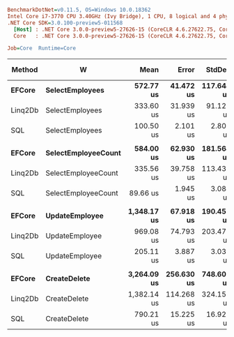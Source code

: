 ``` ini

BenchmarkDotNet=v0.11.5, OS=Windows 10.0.18362
Intel Core i7-3770 CPU 3.40GHz (Ivy Bridge), 1 CPU, 8 logical and 4 physical cores
.NET Core SDK=3.0.100-preview5-011568
  [Host] : .NET Core 3.0.0-preview5-27626-15 (CoreCLR 4.6.27622.75, CoreFX 4.700.19.22408), 64bit RyuJIT
  Core   : .NET Core 3.0.0-preview5-27626-15 (CoreCLR 4.6.27622.75, CoreFX 4.700.19.22408), 64bit RyuJIT

Job=Core  Runtime=Core  

```
|  Method |                   W |        Mean |      Error |     StdDev |      Median | Ratio | RatioSD |  Gen 0 | Gen 1 | Gen 2 | Allocated |
|-------- |-------------------- |------------:|-----------:|-----------:|------------:|------:|--------:|-------:|------:|------:|----------:|
|  **EFCore** |     **SelectEmployees** |   **572.77 us** |  **41.472 us** | **117.648 us** |   **548.00 us** |  **1.00** |    **0.00** |      **-** |     **-** |     **-** |   **10688 B** |
| Linq2Db |     SelectEmployees |   333.60 us |  31.939 us |  91.125 us |   331.45 us |  0.61 |    0.21 |      - |     - |     - |    8736 B |
|     SQL |     SelectEmployees |   100.50 us |   2.101 us |   2.805 us |    99.84 us |  0.20 |    0.04 | 1.0986 |     - |     - |    4664 B |
|         |                     |             |            |            |             |       |         |        |       |       |           |
|  **EFCore** | **SelectEmployeeCount** |   **584.00 us** |  **62.930 us** | **181.568 us** |   **522.30 us** |  **1.00** |    **0.00** |      **-** |     **-** |     **-** |    **6160 B** |
| Linq2Db | SelectEmployeeCount |   335.56 us |  39.758 us | 113.431 us |   333.55 us |  0.64 |    0.33 |      - |     - |     - |    4008 B |
|     SQL | SelectEmployeeCount |    89.66 us |   1.945 us |   3.084 us |    88.08 us |  0.16 |    0.04 | 0.2441 |     - |     - |    1240 B |
|         |                     |             |            |            |             |       |         |        |       |       |           |
|  **EFCore** |      **UpdateEmployee** | **1,348.17 us** |  **67.918 us** | **190.451 us** | **1,320.10 us** |  **1.00** |    **0.00** |      **-** |     **-** |     **-** |   **31008 B** |
| Linq2Db |      UpdateEmployee |   969.08 us |  74.793 us | 203.479 us |   931.65 us |  0.73 |    0.19 |      - |     - |     - |   17360 B |
|     SQL |      UpdateEmployee |   205.11 us |   3.887 us |   3.035 us |   204.39 us |  0.14 |    0.02 |      - |     - |     - |     640 B |
|         |                     |             |            |            |             |       |         |        |       |       |           |
|  **EFCore** |        **CreateDelete** | **3,264.09 us** | **256.630 us** | **748.601 us** | **3,056.35 us** |  **1.00** |    **0.00** |      **-** |     **-** |     **-** |   **68104 B** |
| Linq2Db |        CreateDelete | 1,382.14 us | 114.268 us | 324.158 us | 1,272.50 us |  0.44 |    0.14 |      - |     - |     - |   13872 B |
|     SQL |        CreateDelete |   790.21 us |  15.225 us |  16.922 us |   788.77 us |  0.23 |    0.04 |      - |     - |     - |    2280 B |
